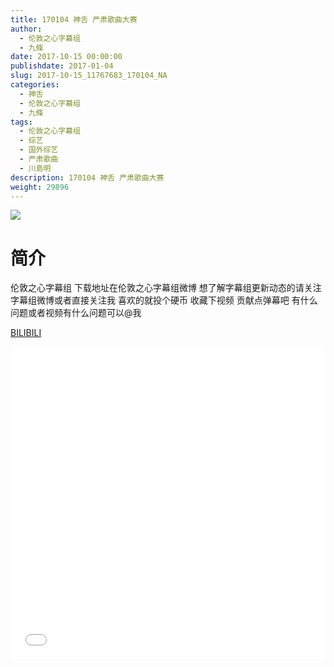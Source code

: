 ```yaml
---
title: 170104 神舌 严肃歌曲大赛
author: 
  - 伦敦之心字幕组
  - 九條
date: 2017-10-15 00:00:00
publishdate: 2017-01-04
slug: 2017-10-15_11767683_170104_NA
categories: 
  - 神舌
  - 伦敦之心字幕组
  - 九條
tags: 
  - 伦敦之心字幕组
  - 综艺
  - 国外综艺
  - 严肃歌曲
  - 川島明
description: 170104 神舌 严肃歌曲大赛
weight: 29896
---
```


![](https://i.imgur.com/Wcwix1m.jpg)

# 简介  
伦敦之心字幕组
下载地址在伦敦之心字幕组微博 想了解字幕组更新动态的请关注字幕组微博或者直接关注我 喜欢的就投个硬币 收藏下视频 贡献点弹幕吧 有什么问题或者视频有什么问题可以@我

  [BILIBILI](https://www.bilibili.com/video/av11767683/)


  <iframe src="//www.bilibili.com/html/html5player.html?cid=19433044&aid=11767683" width="100%" height="500" frameborder="0" allowfullscreen="allowfullscreen"></iframe>
